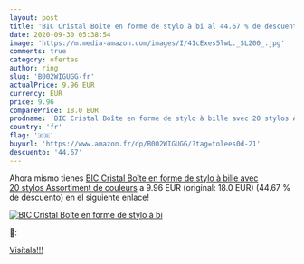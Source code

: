 ```yaml
---
layout: post
title: 'BIC Cristal Boîte en forme de stylo à bi al 44.67 % de descuento'
date: 2020-09-30 05:38:54
image: 'https://m.media-amazon.com/images/I/41cExes5lwL._SL200_.jpg'
comments: true
category: ofertas
author: ring
slug: 'B002WIGUGG-fr'
actualPrice: 9.96 EUR
currency: EUR
price: 9.96
comparePrice: 18.0 EUR
prodname: 'BIC Cristal Boîte en forme de stylo à bille avec 20 stylos Assortiment de couleurs'
country: 'fr'
flag: '🇫🇷'
buyurl: 'https://www.amazon.fr/dp/B002WIGUGG/?tag=tolees0d-21'
descuento: '44.67'
---
```


Ahora mismo tienes [BIC Cristal Boîte en forme de stylo à bille avec 20 stylos Assortiment de couleurs](https://www.amazon.fr/dp/B002WIGUGG/?tag=tolees0d-21) a 9.96 EUR (original: 18.0 EUR) (44.67 %  de descuento) en el siguiente enlace!

[![BIC Cristal Boîte en forme de stylo à bi](https://m.media-amazon.com/images/I/41cExes5lwL._SL200_.jpg)](https://www.amazon.fr/dp/B002WIGUGG/?tag=tolees0d-21)

🔎:


[Visítala!!!](https://www.amazon.fr/dp/B002WIGUGG/?tag=tolees0d-21)
